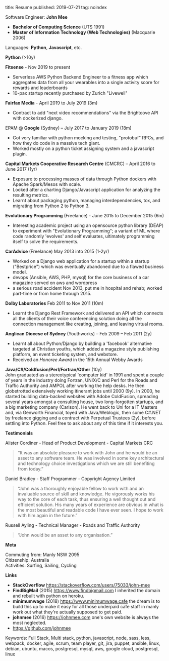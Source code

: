 title: Resume
published: 2019-07-21
tag: noindex

Software Engineer: **John Mee**  

- **Bachelor of Computing Science** (UTS 1991)  
- **Master of Information Technology (Web Technologies)** (Macquarie 2006)  

Languages: **Python**, **Javascript**, etc.  

__Python__ (>10y)  

**Fitsense** - Nov 2019 to present  
- Serverless AWS Python Backend Engineer to a fitness app which aggregates data from all your wearables into a single
  activity score for rewards and leaderboards
- 10-pax startup recently purchased by Zurich "Livewell"

**Fairfax Media** - April 2019 to July 2019 (3m)  
- Contract to add "next video recommendations" via the Brightcove API with dockerized django.

EPAM @ **Google** (Sydney) – July 2017 to January 2019 (18m)  
- Got very familiar with python mocking and testing, "protobuf" RPCs, and how they do code in a massive tech giant.  
- Worked mostly on a python ticket assigning system and a javascript plugin.  
    
**Capital Markets Cooperative Research Centre** (CMCRC) – April 2016 to June 2017 (1yr)    
- Exposure to processing masses of data through Python dockers with Apache Spark/Mesos with scale.  
- Looked after a charting Django/Javascript application for analyzing the resulting metrics.  
- Learnt about packaging python, managing interdependencies, tox, and migrating from Python 2 to Python 3.  

**Evolutionary Programming** (Freelance) - June 2015 to December 2015 (6m)  
- Interesting academic project using an opensource python library (DEAP) to experiment with "Evolutionary Programming"; a variant of ML 
where code randomly 'evolves' and self evaluates, ultimately programming itself to solve the requirements.  

**CarAdvice** (Freelance) May 2013 into 2015 (1-2yr)  
- Worked on a Django web application for a startup within a startup ("Bestprice") which was eventually abandoned due to a flawed business model.  
- devops (Ansible, AWS, PHP, mysql) for the core business of a car magazine served on aws and wordpress  
- a serious road accident Nov 2013, put me in hospital and rehab; worked part-time or from home through 2015.  

**Dolby Laboratories** Feb 2011 to Nov 2011 (10m)  
- Learnt the Django Rest Framework and delivered an API which connects all the clients of their voice conferencing solution doing
all the connection management like creating, joining, and leaving virtual rooms.

**Anglican Diocese of Sydney** (Youthworks) – Feb 2009 – Feb 2011 (2y)  
- Learnt all about Python/Django by building a 'facebook' alternative targeted at Christian youths, which added
a magazine style publishing platform, an event ticketing system, and webstore.  
- Received an *Honoree Award* in the 15th Annual Webby Awards  

**Java/C#/Coldfusion/Perl/Fortran/Other**  (10y)  
John graduated as a stereotypical 'computer kid' in 1991 and spent a couple of years in the industry
doing Fortran, UNIX/C and Perl for the Roads and Traffic Authority and AMPOL after working the help desks.
 He then globetrotted extensively working itinerant jobs until 2000 (9y).  In 2000, he started building data-backed websites with Adobe ColdFusion, spreading several years amongst a consulting
house, two long-forgotten startups, and a big marketing company (Carlson).  He went back to Uni for a IT Masters and, via Genworth Financial,
 toyed with Java/Weblogic, then some C#.NET by freelance gigging and a contract with Perpetual Trustees (2y), before
 settling into Python. Feel free to ask about any of this time if it interests you.

__Testimonials__

Alister Cordiner - Head of Product Development - Capital Markets CRC
> “It was an absolute pleasure to work with John and he would be an asset to any software team. He was involved in some key architectural and technology choice investigations which we are still benefiting from today.” 

Daniel Bradley - Staff Programmer - Copyright Agency Limited
> “John was a thoroughly enjoyable fellow to work with and an invaluable source of skill and knowledge. He vigorously works his way to the core of each task, thus ensuring a well thought out and efficient solution. His many years of experience are obvious in what is the most beautiful and readable code I have ever seen. I hope to work with him again in the future.”

Russell Ayling - Technical Manager - Roads and Traffic Authority
> “John would be an asset to any organisation.”


__Meta__

Commuting from: Manly NSW 2095  
Citizenship: Australia  
Activities: Surfing, Sailing, Cycling  

__Links__

- **StackOverflow** <https://stackoverflow.com/users/75033/john-mee>
- **FindBigMail** (2015) <https://www.findbigmail.com> I inherited the domain and rebuilt with python on heroku.
- **minimumwage** (2018) <https://www.minimumwage.cafe> the dream is to build this up to make 
it easy for all those underpaid cafe staff in manly work out what they're actually supposed to get paid.
- **johnmee** (2016) <https://johnmee.com> one's own website is always the most neglected.
- <https://github.com/johnmee>

Keywords: Full Stack, Multi stack, python, javascript, node, sass, less, webpack, docker, agile, scrum, team player, git, jira, puppet, ansible, linux, debian, ubuntu, macos, postgresql, mysql, aws, google cloud, postgresql, linux
